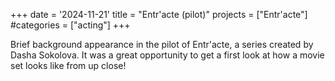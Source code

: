 +++
date = '2024-11-21'
title = "Entr'acte (pilot)"
projects = ["Entr'acte"]
#categories = ["acting"]
+++

Brief background appearance in the pilot of Entr'acte, a series created by Dasha Sokolova.
It was a great opportunity to get a first look at how a movie set looks like from up close!

